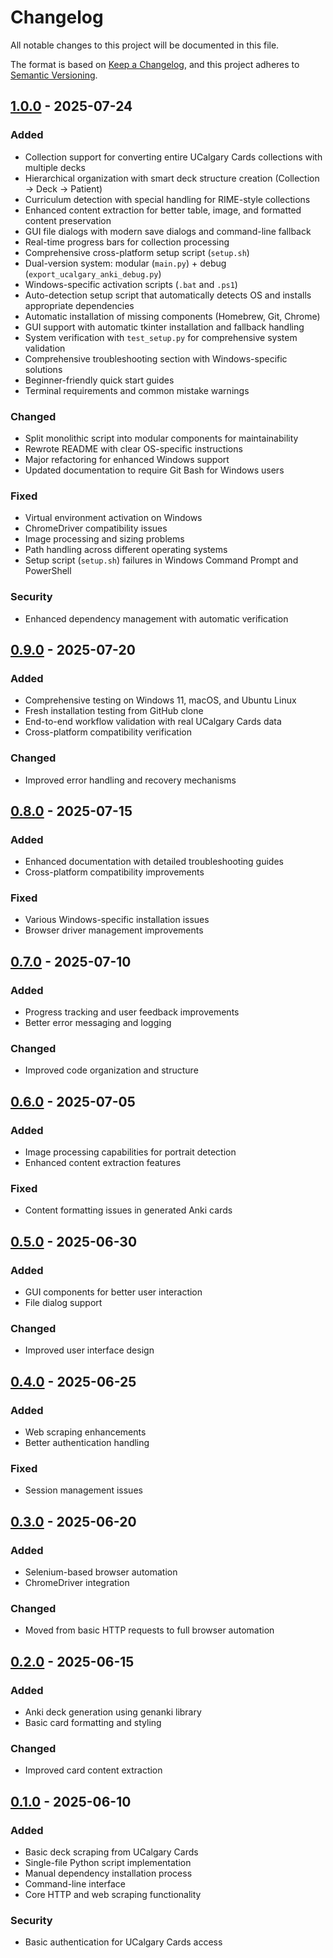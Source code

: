 # Changelog

All notable changes to this project will be documented in this file.

The format is based on [Keep a Changelog](https://keepachangelog.com/en/1.0.0/),
and this project adheres to [Semantic Versioning](https://semver.org/spec/v2.0.0.html).

## [1.0.0] - 2025-07-24

### Added
- Collection support for converting entire UCalgary Cards collections with multiple decks
- Hierarchical organization with smart deck structure creation (Collection → Deck → Patient)
- Curriculum detection with special handling for RIME-style collections
- Enhanced content extraction for better table, image, and formatted content preservation
- GUI file dialogs with modern save dialogs and command-line fallback
- Real-time progress bars for collection processing
- Comprehensive cross-platform setup script (`setup.sh`)
- Dual-version system: modular (`main.py`) + debug (`export_ucalgary_anki_debug.py`)
- Windows-specific activation scripts (`.bat` and `.ps1`)
- Auto-detection setup script that automatically detects OS and installs appropriate dependencies
- Automatic installation of missing components (Homebrew, Git, Chrome)
- GUI support with automatic tkinter installation and fallback handling
- System verification with `test_setup.py` for comprehensive system validation
- Comprehensive troubleshooting section with Windows-specific solutions
- Beginner-friendly quick start guides
- Terminal requirements and common mistake warnings

### Changed
- Split monolithic script into modular components for maintainability
- Rewrote README with clear OS-specific instructions
- Major refactoring for enhanced Windows support
- Updated documentation to require Git Bash for Windows users

### Fixed
- Virtual environment activation on Windows
- ChromeDriver compatibility issues
- Image processing and sizing problems
- Path handling across different operating systems
- Setup script (`setup.sh`) failures in Windows Command Prompt and PowerShell

### Security
- Enhanced dependency management with automatic verification

## [0.9.0] - 2025-07-20

### Added
- Comprehensive testing on Windows 11, macOS, and Ubuntu Linux
- Fresh installation testing from GitHub clone
- End-to-end workflow validation with real UCalgary Cards data
- Cross-platform compatibility verification

### Changed
- Improved error handling and recovery mechanisms

## [0.8.0] - 2025-07-15

### Added
- Enhanced documentation with detailed troubleshooting guides
- Cross-platform compatibility improvements

### Fixed
- Various Windows-specific installation issues
- Browser driver management improvements

## [0.7.0] - 2025-07-10

### Added
- Progress tracking and user feedback improvements
- Better error messaging and logging

### Changed
- Improved code organization and structure

## [0.6.0] - 2025-07-05

### Added
- Image processing capabilities for portrait detection
- Enhanced content extraction features

### Fixed
- Content formatting issues in generated Anki cards

## [0.5.0] - 2025-06-30

### Added
- GUI components for better user interaction
- File dialog support

### Changed
- Improved user interface design

## [0.4.0] - 2025-06-25

### Added
- Web scraping enhancements
- Better authentication handling

### Fixed
- Session management issues

## [0.3.0] - 2025-06-20

### Added
- Selenium-based browser automation
- ChromeDriver integration

### Changed
- Moved from basic HTTP requests to full browser automation

## [0.2.0] - 2025-06-15

### Added
- Anki deck generation using genanki library
- Basic card formatting and styling

### Changed
- Improved card content extraction

## [0.1.0] - 2025-06-10

### Added
- Basic deck scraping from UCalgary Cards
- Single-file Python script implementation
- Manual dependency installation process
- Command-line interface
- Core HTTP and web scraping functionality

### Security
- Basic authentication for UCalgary Cards access

[1.0.0]: https://github.com/ammargrowme/anki_converter/releases/tag/v1.0.0
[0.9.0]: https://github.com/ammargrowme/anki_converter/releases/tag/v0.9.0
[0.8.0]: https://github.com/ammargrowme/anki_converter/releases/tag/v0.8.0
[0.7.0]: https://github.com/ammargrowme/anki_converter/releases/tag/v0.7.0
[0.6.0]: https://github.com/ammargrowme/anki_converter/releases/tag/v0.6.0
[0.5.0]: https://github.com/ammargrowme/anki_converter/releases/tag/v0.5.0
[0.4.0]: https://github.com/ammargrowme/anki_converter/releases/tag/v0.4.0
[0.3.0]: https://github.com/ammargrowme/anki_converter/releases/tag/v0.3.0
[0.2.0]: https://github.com/ammargrowme/anki_converter/releases/tag/v0.2.0
[0.1.0]: https://github.com/ammargrowme/anki_converter/releases/tag/v0.1.0